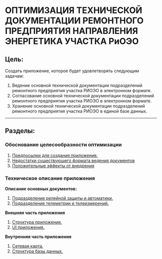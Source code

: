 # **ОПТИМИЗАЦИЯ ТЕХНИЧЕСКОЙ ДОКУМЕНТАЦИИ РЕМОНТНОГО ПРЕДПРИЯТИЯ НАПРАВЛЕНИЯ ЭНЕРГЕТИКА УЧАСТКА РиОЭО**

## **Цель:**

Создать приложение, которое будет удовлетворять следующим задачам:

1. Ведение основной технической документации подразделений ремонтного предприятия участка РИОЭО в электронном формате.
2. Согласование основной технической документации подразделений ремонтного предприятия  участка РИОЭО в электронном формате.
3. Хранение основной технической документации подразделений ремонтного предприятия  участка РИОЭО в единой базе данных.

---

## **Разделы:**

### **Обоснование целесообразности оптимизации**
1. [Предпосылки для создания приложения.](md-files/part-1/part-1.md#предпосылки-для-создания-приложения)
2. [Недостатки существующего формата ведения документов](md-files/part-1/part-1.md#недостатки-существующего-формата-ведения-документов)
3. [Положительные эффекты от внедрения](md-files/part-1/part-1.md#положительные-эффекты-от-внедрения)

### **Техническое описание приложения**

**Описание основных документов:**

1. [Подразделение релейной защиты и автоматики.](documents/docs-rsia/README-RSIA.md)
2. [Подразделение телеметрии и телеизмерений.](documents/docs-tm/README-TM.md)

**Внешняя часть приложения**
1. [Структура приложения.](/md-files/part-2/part-2.md)
2. [UI приложения.](/md-files/part-2/part-2-1.md)

**Внутренняя часть приложения**
1. [Сетевая карта.](md-files/md-files/part-2/part-2-2.md)
2. [Структура базы данных.](md-files/part-2/part-2-3.md)
